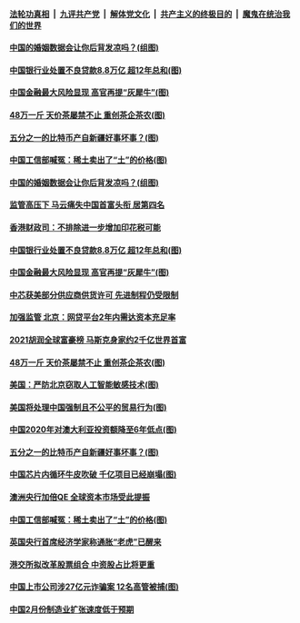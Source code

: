 

####  [法轮功真相](../../../../basic/blob/master/README.md?t=03030901) &nbsp;|&nbsp; [九评共产党](../../../../9ping.md/blob/master/README.md?t=03030901) &nbsp;|&nbsp; [解体党文化](../../../../jtdwh.md/blob/master/README.md?t=03030901)  &nbsp;|&nbsp; [共产主义的终极目的](../../../../gczydzjmd.md/blob/master/README.md?t=03030901) &nbsp;|&nbsp; [魔鬼在统治我们的世界](../../../../mgztzwmdsj.md/blob/master/README.md?t=03030901) 

#### [中国的婚姻数据会让你后背发凉吗？(组图)](../pages/p5/964311.md?t=03030901) 

#### [中国银行业处置不良贷款8.8万亿 超12年总和(图)](../pages/p5/964275.md?t=03030901) 

#### [中国金融最大风险显现 高官再提“灰犀牛”(图)](../pages/p5/964268.md?t=03030901) 

#### [48万一斤 天价茶屡禁不止 重创茶企茶农(图)](../pages/p5/964216.md?t=03030901) 

#### [五分之一的比特币产自新疆好事坏事？(图)](../pages/p5/964191.md?t=03030901) 

#### [中国工信部喊冤：稀土卖出了“土”的价格(图)](../pages/p5/964151.md?t=03030901) 

#### [中国的婚姻数据会让你后背发凉吗？(组图)](../pages/p5/964311.md?t=03030901) 

#### [监管高压下 马云痛失中国首富头衔 居第四名](../pages/p5/964278.md?t=03030901) 

#### [香港财政司：不排除进一步增加印花税可能](../pages/p5/964276.md?t=03030901) 

#### [中国银行业处置不良贷款8.8万亿 超12年总和(图)](../pages/p5/964275.md?t=03030901) 

#### [中国金融最大风险显现 高官再提“灰犀牛”(图)](../pages/p5/964268.md?t=03030901) 

#### [中芯获美部分供应商供货许可 先进制程仍受限制](../pages/p5/964260.md?t=03030901) 

#### [加强监管 北京：网贷平台2年内需达资本充足率](../pages/p5/964259.md?t=03030901) 

#### [2021胡润全球富豪榜 马斯克身家约2千亿世界首富](../pages/p5/964258.md?t=03030901) 

#### [48万一斤 天价茶屡禁不止 重创茶企茶农(图)](../pages/p5/964216.md?t=03030901) 

#### [美国：严防北京窃取人工智能敏感技术(图)](../pages/p5/964200.md?t=03030901) 

#### [美国将处理中国强制且不公平的贸易行为(图)](../pages/p5/964199.md?t=03030901) 

#### [中国2020年对澳大利亚投资额降至6年低点(图)](../pages/p5/964193.md?t=03030901) 

#### [五分之一的比特币产自新疆好事坏事？(图)](../pages/p5/964191.md?t=03030901) 

#### [中国芯片内循环牛皮吹破 千亿项目已经崩塌(图)](../pages/p5/964176.md?t=03030901) 

#### [澳洲央行加倍QE 全球资本市场受此提振](../pages/p5/964159.md?t=03030901) 

#### [中国工信部喊冤：稀土卖出了“土”的价格(图)](../pages/p5/964151.md?t=03030901) 

#### [英国央行首席经济学家称通胀“老虎”已醒来](../pages/p5/964139.md?t=03030901) 

#### [港交所拟改革股票组合 中资股占比将更重](../pages/p5/964136.md?t=03030901) 

#### [中国上市公司涉27亿元诈骗案 12名高管被捕(图)](../pages/p5/964133.md?t=03030901) 

#### [中国2月份制造业扩张速度低于预期](../pages/p5/964135.md?t=03030901) 

